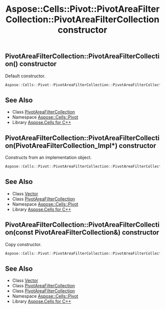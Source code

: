 ﻿---
title: Aspose::Cells::Pivot::PivotAreaFilterCollection::PivotAreaFilterCollection constructor
linktitle: PivotAreaFilterCollection
second_title: Aspose.Cells for C++ API Reference
description: 'Aspose::Cells::Pivot::PivotAreaFilterCollection::PivotAreaFilterCollection constructor. Default constructor in C++.'
type: docs
weight: 100
url: /cpp/aspose.cells.pivot/pivotareafiltercollection/pivotareafiltercollection/
---
## PivotAreaFilterCollection::PivotAreaFilterCollection() constructor


Default constructor.

```cpp
Aspose::Cells::Pivot::PivotAreaFilterCollection::PivotAreaFilterCollection()
```

## See Also

* Class [PivotAreaFilterCollection](../)
* Namespace [Aspose::Cells::Pivot](../../)
* Library [Aspose.Cells for C++](../../../)
## PivotAreaFilterCollection::PivotAreaFilterCollection(PivotAreaFilterCollection_Impl*) constructor


Constructs from an implementation object.

```cpp
Aspose::Cells::Pivot::PivotAreaFilterCollection::PivotAreaFilterCollection(PivotAreaFilterCollection_Impl *impl)
```

## See Also

* Class [Vector](../../../aspose.cells/vector/)
* Class [PivotAreaFilterCollection](../)
* Namespace [Aspose::Cells::Pivot](../../)
* Library [Aspose.Cells for C++](../../../)
## PivotAreaFilterCollection::PivotAreaFilterCollection(const PivotAreaFilterCollection\&) constructor


Copy constructor.

```cpp
Aspose::Cells::Pivot::PivotAreaFilterCollection::PivotAreaFilterCollection(const PivotAreaFilterCollection &src)
```

## See Also

* Class [Vector](../../../aspose.cells/vector/)
* Class [PivotAreaFilterCollection](../)
* Class [PivotAreaFilterCollection](../)
* Namespace [Aspose::Cells::Pivot](../../)
* Library [Aspose.Cells for C++](../../../)
